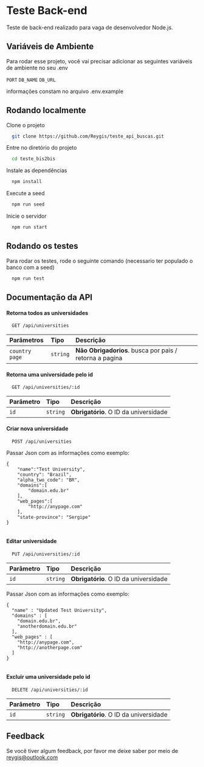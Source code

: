 
# Teste Back-end
 
Teste de back-end realizado para vaga de desenvolvedor Node.js.

## Variáveis de Ambiente

Para rodar esse projeto, você vai precisar adicionar as seguintes variáveis de ambiente no seu .env 

`PORT`
`DB_NAME`
`DB_URL`

informações constam no arquivo .env.example

## Rodando localmente

Clone o projeto

```bash
  git clone https://github.com/Reygis/teste_api_buscas.git
```

Entre no diretório do projeto

```bash
  cd teste_bis2bis
```

Instale as dependências

```bash
  npm install
```

Execute a seed

```bash
  npm run seed
```

Inicie o servidor

```bash
  npm run start
```

## Rodando os testes

Para rodar os testes, rode o seguinte comando (necessario ter populado o banco com a seed)

```bash
  npm run test
```

## Documentação da API

#### Retorna todos as universidades

```http
  GET /api/universities
```

| Parâmetros   | Tipo       | Descrição                           |
| :--------------- | :--------- | :---------------------------------- |
| `country` `page` | `string` | **Não Obrigadorios**. busca por pais / retorna a pagina |

#### Retorna uma universidade pelo id

```http
  GET /api/universities/:id
```

| Parâmetro   | Tipo       | Descrição                                   |
| :---------- | :--------- | :------------------------------------------ |
| `id`      | `string` | **Obrigatório**. O ID da universidade |

#### Criar nova universidade

```http
  POST /api/universities
```

Passar Json com as informações como exemplo:
```
{
	"name":"Test University", 
	"country": "Brazil", 
	"alpha_two_code": "BR",
	"domains":[
		"domain.edu.br"
	],
 	"web_pages":[
		"http://anypage.com"
	],   
	"state-province": "Sergipe"
}
  
```

#### Editar universidade

```http
  PUT /api/universities/:id
```
| Parâmetro   | Tipo       | Descrição                                   |
| :---------- | :--------- | :------------------------------------------ |
| `id`      | `string` | **Obrigatório**. O ID da universidade |

Passar Json com as informações como exemplo:
```
{
  "name" : "Updated Test University",
  "domains" : [
    "domain.edu.br", 
    "anotherdomain.edu.br"
  ],
  "web_pages" : [
    "http://anypage.com",
    "http://anotherpage.com"
  ]  	
} 
  
```

#### Excluir uma universidade pelo id

```http
  DELETE /api/universities/:id
```

| Parâmetro   | Tipo       | Descrição                                   |
| :---------- | :--------- | :------------------------------------------ |
| `id`      | `string` | **Obrigatório**. O ID da universidade |


## Feedback

Se você tiver algum feedback, por favor me deixe saber por meio de reygis@outlook.com

